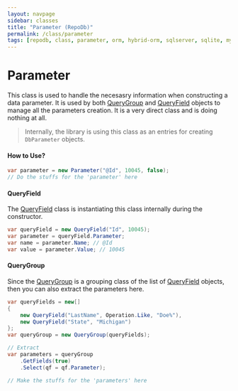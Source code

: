 ```yaml
---
layout: navpage
sidebar: classes
title: "Parameter (RepoDb)"
permalink: /class/parameter
tags: [repodb, class, parameter, orm, hybrid-orm, sqlserver, sqlite, mysql, postgresql]
---
```


# Parameter

This class is used to handle the necesasry information when constructing a data parameter. It is used by both [QueryGroup](/class/querygroup) and [QueryField](/class/queryfield) objects to manage all the parameters creation. It is a very direct class and is doing nothing at all.

> Internally, the library is using this class as an entries for creating `DbParameter` objects.

#### How to Use?

```csharp
var parameter = new Parameter("@Id", 10045, false);
// Do the stuffs for the 'parameter' here
```

#### QueryField

The [QueryField](/class/queryfield) class is instantiating this class internally during the constructor.

```csharp
var queryField = new QueryField("Id", 10045);
var parameter = queryField.Parameter;
var name = parameter.Name; // @Id
var value = parameter.Value; // 10045
```

#### QueryGroup

Since the [QueryGroup](/class/querygroup) is a grouping class of the list of [QueryField](/class/queryfield) objects, then you can also extract the parameters here.

```csharp
var queryFields = new[]
{
    new QueryField("LastName", Operation.Like, "Doe%"),
    new QueryField("State", "Michigan")
};
var queryGroup = new QueryGroup(queryFields);

// Extract
var parameters = queryGroup
    .GetFields(true)
    .Select(qf = qf.Parameter);

// Make the stuffs for the 'parameters' here
```

